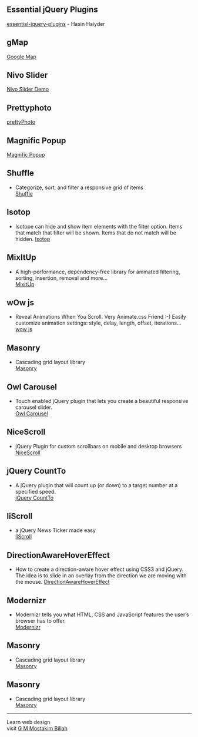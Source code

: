 ## Essential jQuery Plugins
[essential-jquery-plugins](https://github.com/hasinhayder/essential-jquery-plugins) - Hasin Haiyder

## gMap
[Google Map](https://github.com/hpneo/gmaps)

## Nivo Slider
[Nivo Slider Demo](https://www.jqueryscript.net/slider/nivo-slider.html)

## Prettyphoto
[prettyPhoto](http://www.no-margin-for-errors.com/projects/prettyphoto-jquery-lightbox-clone/)

## Magnific Popup 
[Magnific Popup](http://dimsemenov.com/plugins/magnific-popup/)

## Shuffle 
- Categorize, sort, and filter a responsive grid of items   
[Shuffle](https://vestride.github.io/Shuffle/)

## Isotop 
- Isotope can hide and show item elements with the filter option. Items that match that filter will be shown. Items that do not match will be hidden.
[Isotop](https://isotope.metafizzy.co/filtering.html)

## MixItUp
- A high-performance, dependency-free library for animated filtering, sorting, insertion, removal and more...  
[MixItUp](https://www.kunkalabs.com/mixitup/)

## wOw js 
- Reveal Animations When You Scroll. Very Animate.css Friend :-) 
Easily customize animation settings: style, delay, length, offset, iterations...  
[wow js](https://mynameismatthieu.com/WOW/)

## Masonry
- Cascading grid layout library  
[Masonry](https://masonry.desandro.com/)


## Owl Carousel
- Touch enabled jQuery plugin that lets you create a beautiful responsive carousel slider.  
[Owl Carousel](https://owlcarousel2.github.io/OwlCarousel2/)


## NiceScroll
- jQuery Plugin for custom scrollbars on mobile and desktop browsers
[NiceScroll](https://nicescroll.areaaperta.com//)

## jQuery CountTo
- A jQuery plugin that will count up (or down) to a target number at a specified speed.   
[jQuery CountTo](https://github.com/mhuggins/jquery-countTo/)

## liScroll
- a jQuery News Ticker made easy  
[liScroll](http://www.gcmingati.net/wordpress/wp-content/lab/jquery/newsticker/jq-liscroll/scrollanimate.html/)

## DirectionAwareHoverEffect
- How to create a direction-aware hover effect using CSS3 and jQuery. The idea is to slide in an overlay from the direction we are moving with the mouse. 
[DirectionAwareHoverEffect](https://github.com/codrops/DirectionAwareHoverEffect/)

## Modernizr
- Modernizr tells you what HTML, CSS and JavaScript features the user’s browser has to offer.  
[Modernizr](https://modernizr.com/)

## Masonry
- Cascading grid layout library  
[Masonry](https://masonry.desandro.com/)

## Masonry
- Cascading grid layout library  
[Masonry](https://masonry.desandro.com/)


* * *
Learn web design   
visit [G M Mostakim Billah](https://www.youtube.com/gmmostakimbillah/)










